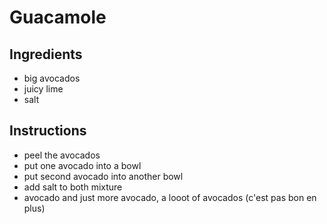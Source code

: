 # Guacamole
## Ingredients
* big avocados
* juicy lime
* salt
## Instructions
* peel the avocados
* put one avocado into a bowl
* put second avocado into another bowl
* add salt to both mixture
* avocado and just more avocado, a looot of avocados (c'est pas bon en plus)
